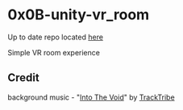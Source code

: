 # 0x0B-unity-vr_room

Up to date repo located [here](https://github.com/Ostoyae/0x0B-unity-vr_room)

Simple VR room experience



## Credit

background music - "[Into The Void](https://www.youtube.com/watch?v=w6OyZJ4kKJ4)" by [TrackTribe](https://www.youtube.com/channel/UCALNf7YM2pEGJvIHf1zxftA)
